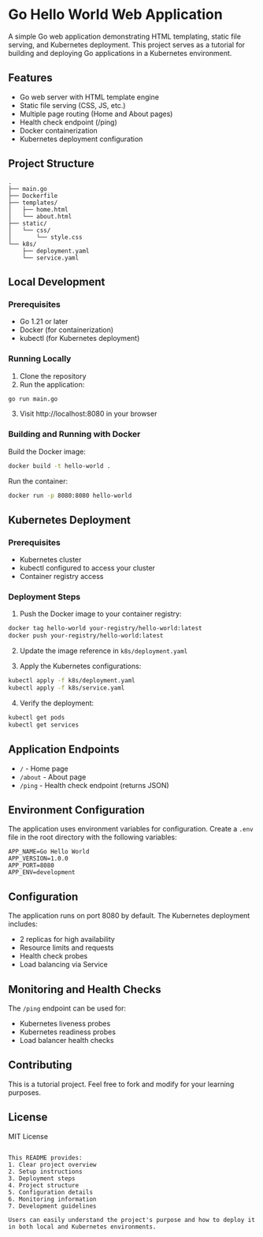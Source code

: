 # Go Hello World Web Application

A simple Go web application demonstrating HTML templating, static file serving, and Kubernetes deployment. This project serves as a tutorial for building and deploying Go applications in a Kubernetes environment.

## Features

- Go web server with HTML template engine
- Static file serving (CSS, JS, etc.)
- Multiple page routing (Home and About pages)
- Health check endpoint (/ping)
- Docker containerization
- Kubernetes deployment configuration

## Project Structure

```plaintext
.
├── main.go
├── Dockerfile
├── templates/
│   ├── home.html
│   └── about.html
├── static/
│   └── css/
│       └── style.css
└── k8s/
    ├── deployment.yaml
    └── service.yaml
```

## Local Development

### Prerequisites

- Go 1.21 or later
- Docker (for containerization)
- kubectl (for Kubernetes deployment)

### Running Locally

1. Clone the repository
2. Run the application:
```bash
go run main.go
```
3. Visit http://localhost:8080 in your browser

### Building and Running with Docker

Build the Docker image:
```bash
docker build -t hello-world .
```

Run the container:
```bash
docker run -p 8080:8080 hello-world
```

## Kubernetes Deployment

### Prerequisites

- Kubernetes cluster
- kubectl configured to access your cluster
- Container registry access

### Deployment Steps

1. Push the Docker image to your container registry:
```bash
docker tag hello-world your-registry/hello-world:latest
docker push your-registry/hello-world:latest
```

2. Update the image reference in `k8s/deployment.yaml`

3. Apply the Kubernetes configurations:
```bash
kubectl apply -f k8s/deployment.yaml
kubectl apply -f k8s/service.yaml
```

4. Verify the deployment:
```bash
kubectl get pods
kubectl get services
```

## Application Endpoints

- `/` - Home page
- `/about` - About page
- `/ping` - Health check endpoint (returns JSON)

## Environment Configuration

The application uses environment variables for configuration. Create a `.env` file in the root directory with the following variables:

```env
APP_NAME=Go Hello World
APP_VERSION=1.0.0
APP_PORT=8080
APP_ENV=development
```

## Configuration

The application runs on port 8080 by default. The Kubernetes deployment includes:
- 2 replicas for high availability
- Resource limits and requests
- Health check probes
- Load balancing via Service

## Monitoring and Health Checks

The `/ping` endpoint can be used for:
- Kubernetes liveness probes
- Kubernetes readiness probes
- Load balancer health checks

## Contributing

This is a tutorial project. Feel free to fork and modify for your learning purposes.

## License

MIT License
```

This README provides:
1. Clear project overview
2. Setup instructions
3. Deployment steps
4. Project structure
5. Configuration details
6. Monitoring information
7. Development guidelines

Users can easily understand the project's purpose and how to deploy it in both local and Kubernetes environments.